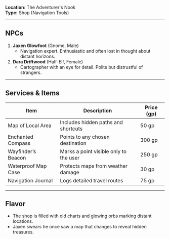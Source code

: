 **Location:** The Adventurer's Nook  
**Type:** Shop (Navigation Tools)

---

## NPCs

1. **Jaxen Glowfoot** (Gnome, Male)
    - Navigation expert. Enthusiastic and often lost in thought about distant horizons.
2. **Dara Driftwood** (Half-Elf, Female)
    - Cartographer with an eye for detail. Polite but distrustful of strangers.

---

## Services & Items

|Item|Description|Price (gp)|
|---|---|---|
|Map of Local Area|Includes hidden paths and shortcuts|50 gp|
|Enchanted Compass|Points to any chosen destination|300 gp|
|Wayfinder’s Beacon|Marks a point visible only to the user|250 gp|
|Waterproof Map Case|Protects maps from weather damage|30 gp|
|Navigation Journal|Logs detailed travel routes|75 gp|

---

## Flavor

- The shop is filled with old charts and glowing orbs marking distant locations.
- Jaxen swears he once saw a map that changes to reveal hidden treasures.